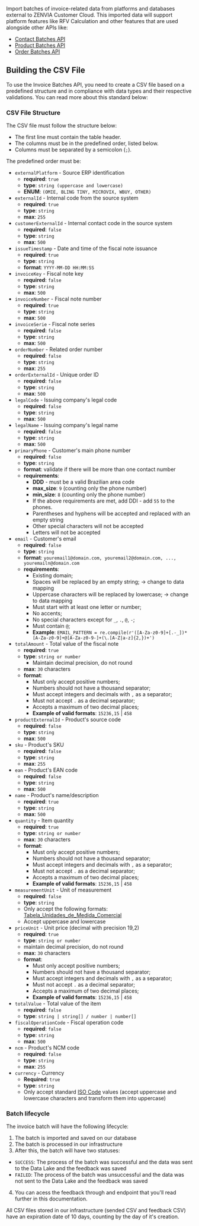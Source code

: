 Import batches of invoice-related data from platforms and databases external to ZENVIA Customer Cloud. This imported data will support platform features like RFV Calculation and other features that are used alongside other APIs like:

- [Contact Batches API](#tag/Contact-Batches)
- [Product Batches API](#tag/Product-Batches)
- [Order Batches API](#tag/Order-Batches)

## Building the CSV File

To use the Invoice Batches API, you need to create a CSV file based on a predefined structure and in compliance with data types and their respective validations. You can read more about this standard below:

### CSV File Structure

The CSV file must follow the structure below:

- The first line must contain the table header.
- The columns must be in the predefined order, listed below.
- Columns must be separated by a semicolon (`;`).

The predefined order must be:

- `externalPlatform` - Source ERP identification
  - **required**: `true`
  - **type**: `string (uppercase and lowercase)`
  - **ENUM**: `(OMIE, BLING TINY, MICROVIX, WBUY, OTHER)`
- `externalId` - Internal code from the source system
  - **required**: `true`
  - **type**: `string`
  - **max**: `255`
- `customerExternalId` - Internal contact code in the source system
  - **required**: `false`
  - **type**: `string`
  - **max**: `500`
- `issueTimestamp` - Date and time of the fiscal note issuance
  - **required**: `true`
  - **type**: `string`
  - **format**: `YYYY-MM-DD HH:MM:SS`
- `invoiceKey` - Fiscal note key
  - **required**: `false`
  - **type**: `string`
  - **max**: `500`
- `invoiceNumber` - Fiscal note number
  - **required**: `true`
  - **type**: `string`
  - **max**: `500`
- `invoiceSerie` - Fiscal note series
  - **required**: `false`
  - **type**: `string`
  - **max**: `500`
- `orderNumber` - Related order number
  - **required**: `false`
  - **type**: `string`
  - **max**: `255`
- `orderExternalId` - Unique order ID
  - **required**: `false`
  - **type**: `string`
  - **max**: `500`
- `legalCode` - Issuing company's legal code
  - **required**: `false`
  - **type**: `string`
  - **max**: `500`
- `legalName` - Issuing company's legal name
  - **required**: `false`
  - **type**: `string`
  - **max**: `500`
- `primaryPhone` - Customer's main phone number
  - **required**: `false`
  - **type**: `string`
  - **format**: validate if there will be more than one contact number
  - **requirements**:
    - **DDD** - must be a valid Brazilian area code
    - **max_size**: `9` (counting only the phone number)
    - **min_size**: `8` (counting only the phone number)
    - If the above requirements are met, add DDI - add `55` to the phones.
    - Parentheses and hyphens will be accepted and replaced with an empty string
    - Other special characters will not be accepted
    - Letters will not be accepted
- `email` - Customer's email
  - **required**: `false`
  - **type**: `string`
  - **format**: `youremail1@domain.com, youremail2@domain.com, ..., youremailn@domain.com`
  - **requirements**:
    - Existing domain;
    - Spaces will be replaced by an empty string; → change to data mapping
    - Uppercase characters will be replaced by lowercase; → change to data mapping
    - Must start with at least one letter or number;
    - No accents;
    - No special characters except for `_`, `.`, `@`, `-`;
    - Must contain `@`;
    - **Example**: `EMAIL_PATTERN = re.compile(r'([A-Za-z0-9]+[.-_])*[A-Za-z0-9]+@[A-Za-z0-9-]+(\.[A-Z|a-z]{2,})+')`
- `totalAmount` - Total value of the fiscal note
  - **required**: `true`
  - **type**: `string or number`
    - Maintain decimal precision, do not round
  - **max**: `30` characters
  - **format**:
    - Must only accept positive numbers;
    - Numbers should not have a thousand separator;
    - Must accept integers and decimals with `,` as a separator;
    - Must not accept `.` as a decimal separator;
    - Accepts a maximum of two decimal places;
    - **Example of valid formats**: `15236,15` | `458`
- `productExternalId` - Product's source code
  - **required**: `false`
  - **type**: `string`
  - **max**: `500`
- `sku` - Product's SKU
  - **required**: `false`
  - **type**: `string`
  - **max**: `255`
- `ean` - Product's EAN code
  - **required**: `false`
  - **type**: `string`
  - **max**: `500`
- `name` - Product's name/description
  - **required**: `true`
  - **type**: `string`
  - **max**: `500`
- `quantity` - Item quantity
  - **required**: `true`
  - **type**: `string or number`
  - **max**: `30` characters
  - **format**:
    - Must only accept positive numbers;
    - Numbers should not have a thousand separator;
    - Must accept integers and decimals with `,` as a separator;
    - Must not accept `.` as a decimal separator;
    - Accepts a maximum of two decimal places;
    - **Example of valid formats**: `15236,15` | `458`
- `measurementUnit` - Unit of measurement
  - **required**: `false`
  - **type**: `string`
  - Only accept the following formats: [Tabela_Unidades_de_Medida_Comercial](https://docs.google.com/spreadsheets/d/1L7GsmNp9Ft-DdGL9X3KcU7YcqZHvnWvDT6WU3f-xY4k/edit?gid=1500856119#gid=1500856119)
  - Accept uppercase and lowercase
- `priceUnit` - Unit price (decimal with precision 19,2)
  - **required**: `true`
  - **type**: `string or number`
  - maintain decimal precision, do not round
  - **max**: `30` characters
  - **format**:
    - Must only accept positive numbers;
    - Numbers should not have a thousand separator;
    - Must accept integers and decimals with `,` as a separator;
    - Must not accept `.` as a decimal separator;
    - Accepts a maximum of two decimal places;
    - **Example of valid formats**: `15236,15` | `458`
- `totalValue` - Total value of the item
  - **required**: `false`
  - **type**: `string | string[] / number | number[]`
- `fiscalOperationCode` - Fiscal operation code
  - **required**: `false`
  - **type**: `string`
  - **max**: `500`
- `ncm` - Product's NCM code
  - **required**: `false`
  - **type**: `string`
  - **max**: `255`
- `currency` - Currency
  - **Required**: `true`
  - **type**: `string`
  - Only accept standard [ISO Code](https://www.iban.com/currency-codes) values (accept uppercase and lowercase characters and transform them into uppercase)

### Batch lifecycle

The invoice batch will have the following lifecycle:

1. The batch is imported and saved on our database
2. The batch is processed in our infrastructure
3. After this, the batch will have two statuses:

- `SUCCESS`: The process of the batch was successful and the data was sent to the Data Lake and the feedback was saved
- `FAILED`: The process of the batch was unsuccessful and the data was not sent to the Data Lake and the feedback was saved

4. You can acess the feedback through and endpoint that you'll read further in this documentation.

All CSV files stored in our infrastructure (sended CSV and feedback CSV) have an expiration date of 10 days, counting by the day of it's creation.
